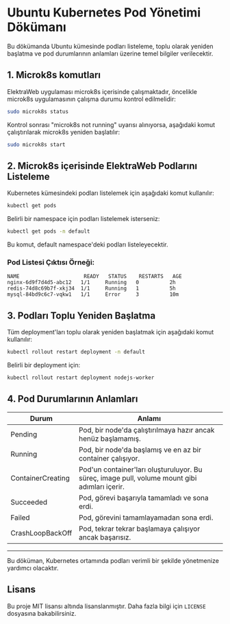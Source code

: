 # Ubuntu Kubernetes Pod Yönetimi Dökümanı

Bu dökümanda Ubuntu kümesinde podları listeleme, toplu olarak yeniden başlatma ve pod durumlarının anlamları üzerine temel bilgiler verilecektir. 

## 1. Microk8s komutları
ElektraWeb uygulaması microk8s içerisinde çalışmaktadır, öncelikle microk8s uygulamasının çalışma durumu kontrol edilmelidir:
```bash
sudo microk8s status
```
Kontrol sonrası "microk8s not running" uyarısı alınıyorsa, aşağıdaki komut çalıştırılarak microk8s yeniden başlatılır:
```bash
sudo microk8s start
```
## 2. Microk8s içerisinde ElektraWeb Podlarını Listeleme
Kubernetes kümesindeki podları listelemek için aşağıdaki komut kullanılır:
```bash
kubectl get pods
```
Belirli bir namespace için podları listelemek isterseniz:
```bash
kubectl get pods -n default
```
Bu komut, default namespace'deki podları listeleyecektir. 

### Pod Listesi Çıktısı Örneği:
```
NAME                     READY   STATUS    RESTARTS   AGE
nginx-6d9f7d4d5-abc12   1/1     Running   0          2h
redis-74d8c69b7f-xkj34  1/1     Running   1          5h
mysql-84bd9c6c7-vqkw1   1/1     Error     3          10m
```

## 3. Podları Toplu Yeniden Başlatma
Tüm deployment'ları toplu olarak yeniden başlatmak için aşağıdaki komut kullanılır:

```bash
kubectl rollout restart deployment -n default
```
Belirli bir deployment için:
```bash
kubectl rollout restart deployment nodejs-worker
```

## 4. Pod Durumlarının Anlamları

| Durum      | Anlamı                                      |
|------------|----------------------------------------------|
| Pending    | Pod, bir node'da çalıştırılmaya hazır ancak henüz başlamamış. |
| Running    | Pod, bir node'da başlamış ve en az bir container çalışıyor. |
| ContainerCreating | Pod'un container'ları oluşturuluyor. Bu süreç, image pull, volume mount gibi adımları içerir. |
| Succeeded  | Pod, görevi başarıyla tamamladı ve sona erdi.       |
| Failed     | Pod, görevini tamamlayamadan sona erdi.        |
| CrashLoopBackOff | Pod, tekrar tekrar başlamaya çalışıyor ancak başarısız. |

---

Bu döküman, Kubernetes ortamında podları verimli bir şekilde yönetmenize yardımcı olacaktır. 

## Lisans
Bu proje MIT lisansı altında lisanslanmıştır. Daha fazla bilgi için `LICENSE` dosyasına bakabilirsiniz.

